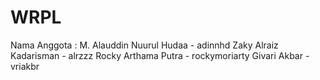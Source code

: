 # WRPL

Nama Anggota :
M. Alauddin Nuurul Hudaa - adinnhd
Zaky Alraiz Kadarisman - alrzzz
Rocky Arthama Putra - rockymoriarty
Givari Akbar - vriakbr
